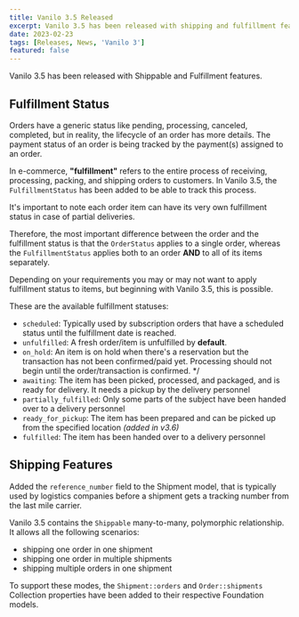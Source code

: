 ```yaml
---
title: Vanilo 3.5 Released
excerpt: Vanilo 3.5 has been released with shipping and fulfillment features. See what's new.
date: 2023-02-23
tags: [Releases, News, 'Vanilo 3']
featured: false
---
```

Vanilo 3.5 has been released with Shippable and Fulfillment features.

## Fulfillment Status

Orders have a generic status like pending, processing, canceled, completed, but in reality,
the lifecycle of an order has more details. The payment status of an order is being tracked
by the payment(s) assigned to an order.

In e-commerce, **"fulfillment"** refers to the entire process of receiving, processing, packing,
and shipping orders to customers. In Vanilo 3.5, the `FulfillmentStatus` has been added to be able
to track this process.

It's important to note each order item can have its very own fulfillment status in case of partial deliveries.

Therefore, the most important difference between the order and the fulfillment status is that the `OrderStatus`
applies to a single order, whereas the `FulfillmentStatus` applies both to an order **AND** to all of its items
separately.

Depending on your requirements you may or may not want to apply fulfillment status to items, but beginning with
Vanilo 3.5, this is possible.

These are the available fulfillment statuses:

- `scheduled`: Typically used by subscription orders that have a scheduled status until the fulfillment date is reached.
- `unfulfilled`: A fresh order/item is unfulfilled by **default**.
- `on_hold`: An item is on hold when there's a reservation but the transaction has not been confirmed/paid yet. Processing should not begin until the order/transaction is confirmed.     */
- `awaiting`: The item has been picked, processed, and packaged, and is ready for delivery. It needs a pickup by the delivery personnel
- `partially_fulfilled`: Only some parts of the subject have been handed over to a delivery personnel
- `ready_for_pickup`: The item has been prepared and can be picked up from the specified location _(added in v3.6)_ 
- `fulfilled`: The item has been handed over to a delivery personnel

## Shipping Features

Added the `reference_number` field to the Shipment model, that is typically used by logistics companies before a shipment
gets a tracking number from the last mile carrier.

Vanilo 3.5 contains the `Shippable` many-to-many, polymorphic relationship. It allows all the following scenarios:

- shipping one order in one shipment
- shipping one order in multiple shipments
- shipping multiple orders in one shipment

To support these modes, the `Shipment::orders` and `Order::shipments` Collection properties have been added to their
respective Foundation models.
